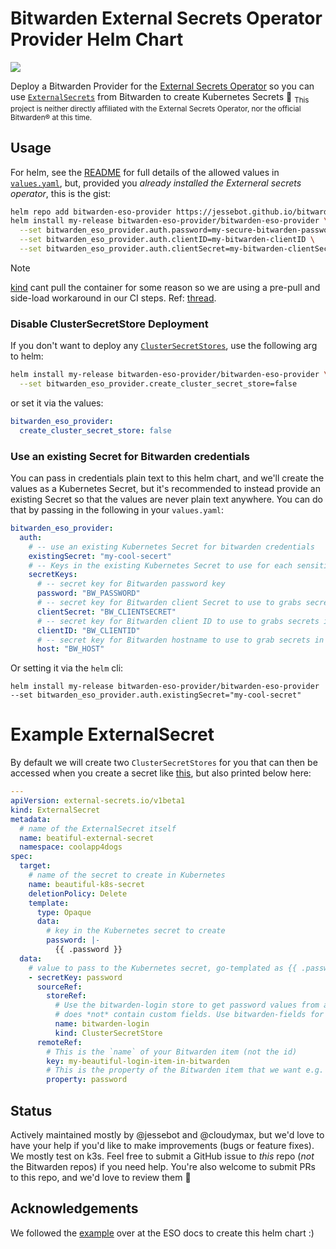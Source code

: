 # Bitwarden External Secrets Operator Provider Helm Chart
<a href="https://github.com/jessebot/bitwarden-eso-provider/releases"><img src="https://img.shields.io/github/v/release/jessebot/bitwarden-eso-provider?style=plastic&labelColor=blue&color=036440&logo=GitHub&logoColor=white"></a>

Deploy a Bitwarden Provider for the [External Secrets Operator](https://external-secrets.io) so you can use [`ExternalSecrets`](https://external-secrets.io/latest/introduction/overview/#externalsecret) from Bitwarden to create Kubernetes Secrets 🎉 <sub>This project is neither directly affiliated with the External Secrets Operator, nor the official Bitwarden®️ at this time.</sub>

## Usage
For helm, see the [README](./charts/bitwarden-eso-provider/README.md) for full details of the allowed values in [`values.yaml`](./charts/bitwarden-eso-provider/values.yaml), but, provided you _already installed the Externeral secrets operator_, this is the gist:

```bash
helm repo add bitwarden-eso-provider https://jessebot.github.io/bitwarden-eso-provider
helm install my-release bitwarden-eso-provider/bitwarden-eso-provider \
  --set bitwarden_eso_provider.auth.password=my-secure-bitwarden-password \
  --set bitwarden_eso_provider.auth.clientID=my-bitwarden-clientID \
  --set bitwarden_eso_provider.auth.clientSecret=my-bitwarden-clientSecret
```

> [!Note]
> [kind](https://kind.sigs.k8s.io/) cant pull the container for some reason so we are using a pre-pull and side-load workaround in our CI steps. Ref: [thread](https://stackoverflow.com/questions/63657414/kind-kubernetes-cluster-failed-to-pull-docker-images).

### Disable ClusterSecretStore Deployment

If you don't want to deploy any [`ClusterSecretStores`](https://external-secrets.io/latest/introduction/overview/#clustersecretstore), use the following arg to helm:
```bash
helm install my-release bitwarden-eso-provider/bitwarden-eso-provider \
  --set bitwarden_eso_provider.create_cluster_secret_store=false
```

or set it via the values:

```yaml
bitwarden_eso_provider:
  create_cluster_secret_store: false
```

### Use an existing Secret for Bitwarden credentials
You can pass in credentials plain text to this helm chart, and we'll create the values as a Kubernetes Secret, but it's recommended to instead provide an existing Secret so that the values are never plain text anywhere. You can do that by passing in the following in your `values.yaml`:

```yaml
bitwarden_eso_provider:
  auth:
    # -- use an existing Kubernetes Secret for bitwarden credentials
    existingSecret: "my-cool-secert"
    # -- Keys in the existing Kubernetes Secret to use for each sensitive value
    secretKeys:
      # -- secret key for Bitwarden password key
      password: "BW_PASSWORD"
      # -- secret key for Bitwarden client Secret to use to grabs secrets in the pod
      clientSecret: "BW_CLIENTSECRET"
      # -- secret key for Bitwarden client ID to use to grabs secrets in the pod
      clientID: "BW_CLIENTID"
      # -- secret key for Bitwarden hostname to use to grab secrets in the pod
      host: "BW_HOST"
```

Or setting it via the `helm` cli:

```
helm install my-release bitwarden-eso-provider/bitwarden-eso-provider --set bitwarden_eso_provider.auth.existingSecret="my-cool-secret"
```

# Example ExternalSecret
By default we will create two `ClusterSecretStores` for you that can then be accessed when you create a secret like [this](./examples/example-secret.yaml), but also printed below here:

```yaml
---
apiVersion: external-secrets.io/v1beta1
kind: ExternalSecret
metadata:
  # name of the ExternalSecret itself
  name: beatiful-external-secret
  namespace: coolapp4dogs
spec:
  target:
    # name of the secret to create in Kubernetes
    name: beautiful-k8s-secret
    deletionPolicy: Delete
    template:
      type: Opaque
      data:
        # key in the Kubernetes secret to create
        password: |-
          {{ .password }}
  data:
    # value to pass to the Kubernetes secret, go-templated as {{ .password }} above
    - secretKey: password
      sourceRef:
        storeRef:
          # Use the bitwarden-login store to get password values from a Bitwarden item
          # does *not* contain custom fields. Use bitwarden-fields for Bitwarden items with custom fields
          name: bitwarden-login
          kind: ClusterSecretStore
      remoteRef:
        # This is the `name` of your Bitwarden item (not the id)
        key: my-beautiful-login-item-in-bitwarden
        # This is the property of the Bitwarden item that we want e.g. password
        property: password
```

## Status
Actively maintained mostly by @jessebot and @cloudymax, but we'd love to have your help if you'd like to make improvements (bugs or feature fixes). We mostly test on k3s. Feel free to submit a GitHub issue to _this_ repo (_not_ the Bitwarden repos) if you need help. You're also welcome to submit PRs to this repo, and we'd love to review them 💙

## Acknowledgements
We followed the [example](https://external-secrets.io/v0.9.2/examples/bitwarden/) over at the ESO docs to create this helm chart :)
